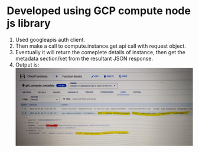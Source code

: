 # Developed using GCP compute node js library  
1. Used googleapis auth client.  
2. Then make a call to compute.instance.get api call with request object.  
3. Eventually it will return the comeplete details of instance, then get the metadata section/ket from the resultant JSON response.  
4. Output is:  
   ![plot](./Challenge_2.jpeg)
